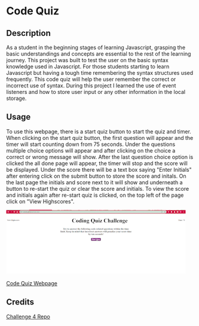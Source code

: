 # Code Quiz

## Description

As a student in the beginning stages of learning Javascript, grasping the basic understandings and concepts are essential to the rest of the learning journey. This project was built to test the user on the basic syntax knowledge used in Javascript. For those students starting to learn Javascript but having a tough time remembering the syntax structures used frequently. This code quiz will help the user remember the correct or incorrect use of syntax. During this project I learned the use of event listeners and how to store user input or any other information in the local storage.




## Usage

To use this webpage, there is a start quiz button to start the quiz and timer. 
When clicking on the start quiz button, the first question will appear and the timer will start counting down from 75 seconds. Under the questions multiple choice options will appear and after clicking on the choice a correct or wrong message will show. After the last question choice option is clicked the all done page will appear, the timer will stop and the score will be displayed. Under the score there will be a text box saying "Enter Initials" after entering click on the submit button to store the score and initals. On the last page the initials and score next to it will show and underneath a button to re-start the quiz or clear the score and initials. To view the score and initials again after re-start quiz is clicked, on the top left of the page click on "View Highscores".


![Demo of Code Quiz](./Assets/Code_Quiz_Demo.gif)

[Code Quiz Webpage](https://k-pineda.github.io/Code_Quiz/)

## Credits

[Challenge 4 Repo](https://github.com/k-pineda/Code_Quiz.git)
